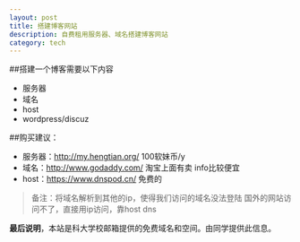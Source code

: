 ```yaml
---
layout: post
title: 搭建博客网站
description: 自费租用服务器、域名搭建博客网站
category: tech
---
```


<!-- ######2014-10-23-搭建博客网站.md -->

##搭建一个博客需要以下内容
* 服务器
* 域名
* host
* wordpress/discuz

##购买建议：

* 服务器：http://my.hengtian.org/ 100软妹币/y
* 域名：http://www.godaddy.com/ 淘宝上面有卖 info比较便宜
* host：https://www.dnspod.cn/ 免费的

>备注：将域名解析到其他的ip，使得我们访问的域名没法登陆
>国外的网站访问不了，直接用ip访问，靠host dns

**最后说明**，本站是科大学校邮箱提供的免费域名和空间。由同学提供此信息。